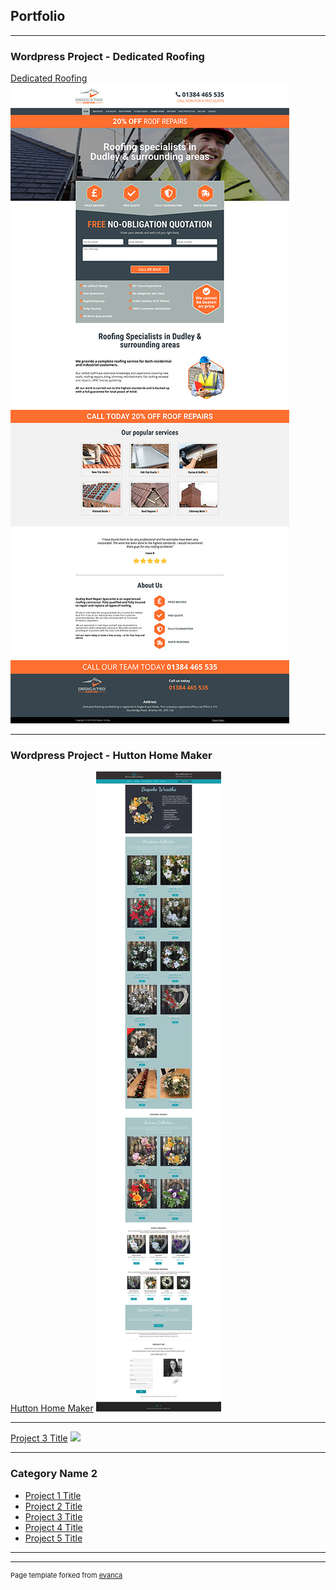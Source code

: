 ## Portfolio

---

### Wordpress Project - Dedicated Roofing 

[Dedicated Roofing](/website_examples.md)
<img src="images/dedicatedroofing-thumb.jpg?raw=true"/>

---

### Wordpress Project - Hutton Home Maker

[Hutton Home Maker](/website_examples.md)
<img src="images/huttonhomemaker-thumb.jpg?raw=true"/>

---
[Project 3 Title](http://example.com/)
<img src="images/dummy_thumbnail.jpg?raw=true"/>

---

### Category Name 2

- [Project 1 Title](http://example.com/)
- [Project 2 Title](http://example.com/)
- [Project 3 Title](http://example.com/)
- [Project 4 Title](http://example.com/)
- [Project 5 Title](http://example.com/)

---




---
<p style="font-size:11px">Page template forked from <a href="https://github.com/evanca/quick-portfolio">evanca</a></p>
<!-- Remove above link if you don't want to attibute -->
